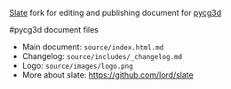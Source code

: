 [Slate](https://github.com/lord/slate) fork for editing and publishing document for [pycg3d](https://github.com/simright/pycg3d)

#pycg3d document files
- Main document:  `source/index.html.md`
- Changelog: `source/includes/_changelog.md`
- Logo: `source/images/logo.png`
- More about slate: https://github.com/lord/slate
